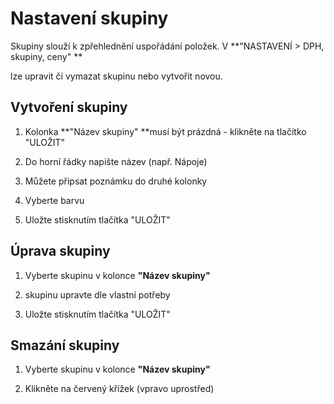 # **Nastavení skupiny**

Skupiny slouží k zpřehlednění uspořádání položek. V **"NASTAVENÍ &gt; DPH, skupiny, ceny" **

lze upravit či vymazat skupinu nebo vytvořit novou.

## **Vytvoření skupiny**

1. Kolonka **"Název skupiny" **musí být prázdná - klikněte na tlačítko "ULOŽIT"

2. Do horní řádky napište název \(např. Nápoje\)

3. Můžete připsat poznámku do druhé kolonky

4. Vyberte barvu

5. Uložte stisknutím tlačítka "ULOŽIT"

## **Úprava skupiny**

1. Vyberte skupinu v kolonce **"Název skupiny"**

2. skupinu upravte dle vlastní potřeby

3. Uložte stisknutím tlačítka "ULOŽIT"

## **Smazání skupiny**

1. Vyberte skupinu v kolonce **"Název skupiny"**

2. Klikněte na červený křížek \(vpravo uprostřed\)




